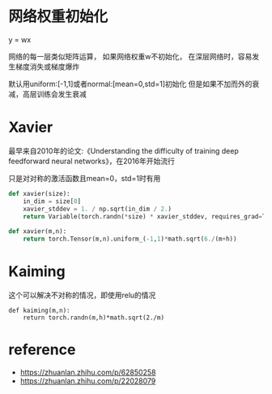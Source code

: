 # 网络权重初始化

y = wx

网络的每一层类似矩阵运算，
如果网络权重w不初始化，
在深层网络时，容易发生梯度消失或梯度爆炸

默认用uniform:[-1,1]或者normal:[mean=0,std=1]初始化
但是如果不加而外的衰减，高层训练会发生衰减


# Xavier

最早来自2010年的论文:《Understanding the difficulty of training deep feedforward neural networks》，在2016年开始流行

只是对对称的激活函数且mean=0，std=1时有用

```py
def xavier(size):
    in_dim = size[0]
    xavier_stddev = 1. / np.sqrt(in_dim / 2.)
    return Variable(torch.randn(*size) * xavier_stddev, requires_grad=True)
    
def xavier(m,n):
    return torch.Tensor(m,n).uniform_(-1,1)*math.sqrt(6./(m+h))
```


# Kaiming

这个可以解决不对称的情况，即使用relu的情况

```
def kaiming(m,n):
    return torch.randn(m,h)*math.sqrt(2./m)
```

# reference

- https://zhuanlan.zhihu.com/p/62850258
- https://zhuanlan.zhihu.com/p/22028079
